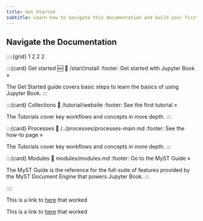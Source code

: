 ```yaml
---
title: Get Started
subtitle: Learn how to navigate this documentation and build your first cytosols and cells.
---
```


## Navigate the Documentation

::::{grid} 1 2 2 2

:::{card} Get started 🆕
:link: /start/install
:footer: Get started with Jupyter Book »

The Get Started guide covers basic steps to learn the basics of using Jupyter Book.
:::

:::{card} Collections
:link: /tutorial/website
:footer: See the first tutorial »

The Tutorials cover key workflows and concepts in more depth.
:::

:::{card} Processes
:link: /../processes/processes-main.md
:footer: See the how-to page »

The Tutorials cover key workflows and concepts in more depth.
:::

:::{card} Modules
:link: modules/modules.md
:footer: Go to the MyST Guide »

The MyST Guide is the reference for the full-suite of features provided by the MyST Document Engine that powers Jupyter Book.
:::

::::

This is a link to [here](modules/modules.md) that worked

This is a link to [here](modules/mod-list/module-template/specification.md) that worked